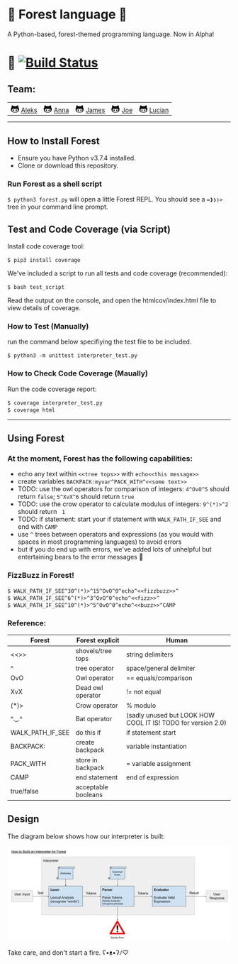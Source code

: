 # 🌲 Forest language 🌲

A Python-based, forest-themed programming language. Now in Alpha!

# 🐻 [![Build Status](https://travis-ci.org/lucianmot/f.rest.svg?branch=master)](https://travis-ci.org/lucianmot/f.rest)

## Team:
| | | | | |
| --- | --- | --- | --- | --- |  
| ![](github.png) [Aleks](https://github.com/ajmpawlik) | ![](github.png) [Anna](https://github.com/aniasobo) | ![](github.png) [James](https://github.com/zepherine2006DEV) | ![](github.png) [Joe](https://github.com/josephtownshend) | ![](github.png) [Lucian](https://github.com/lucianmot) |    

---
## How to Install Forest

* Ensure you have Python v3.7.4 installed.
* Clone or download this repository.

### Run Forest as a shell script

`$ python3 forest.py` will open a little Forest REPL. You should see a `=❱❯❭>` tree in your command line prompt. 


## Test and Code Coverage (via Script)

Install code coverage tool:

```console
$ pip3 install coverage
```

We've included a script to run all tests and code coverage (recommended):

```console
$ bash test_script
```

Read the output on the console, and open the htmlcov/index.html file to view details of coverage.

### How to Test (Manually)

run the command below specifiying the test file to be included.

```console
$ python3 -m unittest interpreter_test.py
```

### How to Check Code Coverage (Maually)

Run the code coverage report:

```console
$ coverage interpreter_test.py
$ coverage html
```
---
## Using Forest

### At the moment, Forest has the following capabilities:
* echo any text within `<<tree tops>>` with `echo<<this message>>`
* create variables `BACKPACK:myvar^PACK_WITH^<<some text>>`
* TODO: use the owl operators for comparison of integers: `4^OvO^5` should return `false`; `5^XvX^6` should return `true`    
* TODO: use the crow operator to calculate modulus of integers: `9^(*)>^2` should return ` 1`  
* TODO: if statement: start your if statement with `WALK_PATH_IF_SEE` and end with `CAMP`  
* use `^` trees between operators and expressions (as you would with spaces in most programming languages) to avoid errors  
* but if you do end up with errors, we've added lots of unhelpful but entertaining bears to the error messages 🐻

### FizzBuzz in Forest! 

```
$ WALK_PATH_IF_SEE^30^(*)>^15^OvO^0^echo^<<fizzbuzz>>^  
$ WALK_PATH_IF_SEE^6^(*)>^3^OvO^0^echo^<<fizz>>^  
$ WALK_PATH_IF_SEE^10^(*)>^5^OvO^0^echo^<<buzz>>^CAMP
```

### Reference:

| Forest | Forest explicit | Human |   
| --- | --- | --- |   
| <<>> | shovels/tree tops | string delimiters |  
| ^ | tree operator | space/general delimiter |  
| OvO | Owl operator | == equals/comparison |  
| XvX | Dead owl operator | != not equal |    
| (*)> | Crow operator | % modulo |   
| ^._.^ | Bat operator | (sadly unused but LOOK HOW COOL IT IS! TODO for version 2.0) |      
| WALK_PATH_IF_SEE | do this if | if statement start |  
| BACKPACK: | create backpack | variable instantiation |   
| PACK_WITH | store in backpack | = variable assignment |  
| CAMP | end statement | end of expression |  
| true/false | acceptable booleans |  


## Design

The diagram below shows how our interpreter is built:

![interpreter](Interpreterv2.jpg)


Take care, and don't start a fire. ʕ•ᴥ•ʔﾉ♡
